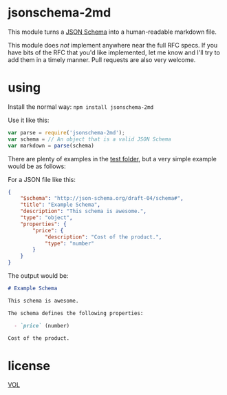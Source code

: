 # jsonschema-2md

This module turns a [JSON Schema](http://json-schema.org/) into a
human-readable markdown file.

This module does *not* implement anywhere near the full RFC specs.
If you have bits of the RFC that you'd like implemented, let me
know and I'll try to add them in a timely manner. Pull requests
are also very welcome.

# using

Install the normal way: `npm install jsonschema-2md`

Use it like this:

```js
var parse = require('jsonschema-2md');
var schema = // An object that is a valid JSON Schema
var markdown = parse(schema)
```

There are plenty of examples in the [test folder](./test), but a very
simple example would be as follows:

For a JSON file like this:

```json
{
	"$schema": "http://json-schema.org/draft-04/schema#",
	"title": "Example Schema",
	"description": "This schema is awesome.",
	"type": "object",
	"properties": {
		"price": {
			"description": "Cost of the product.",
			"type": "number"
		}
	}
}
```

The output would be:

```markdown
# Example Schema

This schema is awesome.

The schema defines the following properties:

  - `price` (number)

Cost of the product.
```

# license

[VOL](http://veryopenlicense.com)
